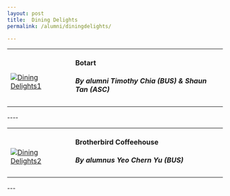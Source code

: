 ```yaml
---
layout: post
title:  Dining Delights
permalink: /alumni/diningdelights/

---
```

<div>
    <table>
        <tr>
            <td style="width:30%"><br>
                <a href="https://botart.sg/">
                <image src="{{site.baseurl}}/images/Merchant_buzz_BUS1.png" style="display:block;margin-left:auto;margin-right:auto;" alt="Dining Delights1">                                       </image>
                </a>
            </td>
            <td style="width:70%"><br>
                <h4 style="margin-top:0%">Botart</h4>
                <h5 style="margin-top:0%">By alumni Timothy Chia (BUS) & Shaun Tan (ASC)</h5>
            </td>
         </tr>
    </table>
</div>
----
<div>
    <table>
        <tr>
            <td style="width:30%"><br>
                <a href="https://brotherbird.sg/">
                <image src="{{site.baseurl}}/images/Merchant_buzz_BUS1.png" style="display:block;margin-left:auto;margin-right:auto;" alt="Dining Delights2">                                       </image>
                </a>
            </td>
            <td style="width:70%"><br>
                <h4 style="margin-top:0%">Brotherbird Coffeehouse</h4>
                <h5 style="margin-top:0%">By alumnus Yeo Chern Yu (BUS)</h5>
            </td>
         </tr>
    </table>
</div>
---

